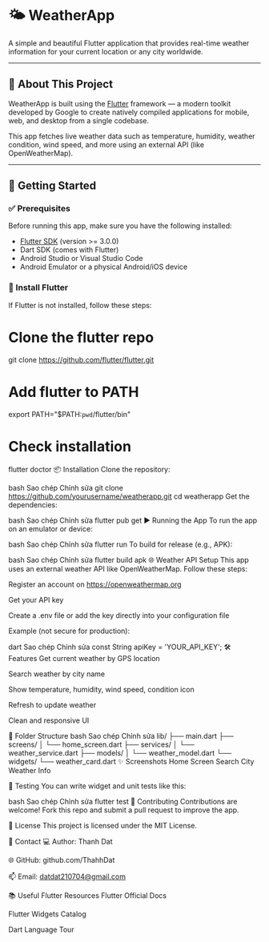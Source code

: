 # 🌤️ WeatherApp

A simple and beautiful Flutter application that provides real-time weather information for your current location or any city worldwide.

---

## 📱 About This Project

WeatherApp is built using the [Flutter](https://flutter.dev/) framework — a modern toolkit developed by Google to create natively compiled applications for mobile, web, and desktop from a single codebase.

This app fetches live weather data such as temperature, humidity, weather condition, wind speed, and more using an external API (like OpenWeatherMap).

---

## 🚀 Getting Started

### ✅ Prerequisites

Before running this app, make sure you have the following installed:

- [Flutter SDK](https://flutter.dev/docs/get-started/install) (version >= 3.0.0)
- Dart SDK (comes with Flutter)
- Android Studio or Visual Studio Code
- Android Emulator or a physical Android/iOS device

### 🔽 Install Flutter

If Flutter is not installed, follow these steps:


# Clone the flutter repo
git clone https://github.com/flutter/flutter.git

# Add flutter to PATH
export PATH="$PATH:`pwd`/flutter/bin"

# Check installation
flutter doctor
📦 Installation
Clone the repository:

bash
Sao chép
Chỉnh sửa
git clone https://github.com/yourusername/weatherapp.git
cd weatherapp
Get the dependencies:

bash
Sao chép
Chỉnh sửa
flutter pub get
▶️ Running the App
To run the app on an emulator or device:

bash
Sao chép
Chỉnh sửa
flutter run
To build for release (e.g., APK):

bash
Sao chép
Chỉnh sửa
flutter build apk
🌐 Weather API Setup
This app uses an external weather API like OpenWeatherMap. Follow these steps:

Register an account on https://openweathermap.org

Get your API key

Create a .env file or add the key directly into your configuration file

Example (not secure for production):

dart
Sao chép
Chỉnh sửa
const String apiKey = 'YOUR_API_KEY';
🛠 Features
 Get current weather by GPS location

 Search weather by city name

 Show temperature, humidity, wind speed, condition icon

 Refresh to update weather

 Clean and responsive UI

📁 Folder Structure
bash
Sao chép
Chỉnh sửa
lib/
├── main.dart
├── screens/
│   └── home_screen.dart
├── services/
│   └── weather_service.dart
├── models/
│   └── weather_model.dart
└── widgets/
    └── weather_card.dart
✨ Screenshots
Home Screen	Search City	Weather Info

🧪 Testing
You can write widget and unit tests like this:

bash
Sao chép
Chỉnh sửa
flutter test
🙌 Contributing
Contributions are welcome! Fork this repo and submit a pull request to improve the app.

📄 License
This project is licensed under the MIT License.

💬 Contact
💻 Author: Thanh Dat

🌐 GitHub: github.com/ThahhDat

📫 Email: datdat210704@gmail.com

📚 Useful Flutter Resources
Flutter Official Docs

Flutter Widgets Catalog

Dart Language Tour
